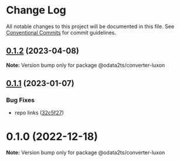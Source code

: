 # Change Log

All notable changes to this project will be documented in this file.
See [Conventional Commits](https://conventionalcommits.org) for commit guidelines.

## [0.1.2](https://github.com/odata2ts/converter/compare/@odata2ts/converter-luxon@0.1.1...@odata2ts/converter-luxon@0.1.2) (2023-04-08)

**Note:** Version bump only for package @odata2ts/converter-luxon






## [0.1.1](https://github.com/odata2ts/converter/compare/@odata2ts/converter-luxon@0.1.0...@odata2ts/converter-luxon@0.1.1) (2023-01-07)


### Bug Fixes

* repo links ([32c5f27](https://github.com/odata2ts/converter/commit/32c5f277d8f0801c369c23be5355233030a97a40))





# 0.1.0 (2022-12-18)

**Note:** Version bump only for package @odata2ts/converter-luxon
